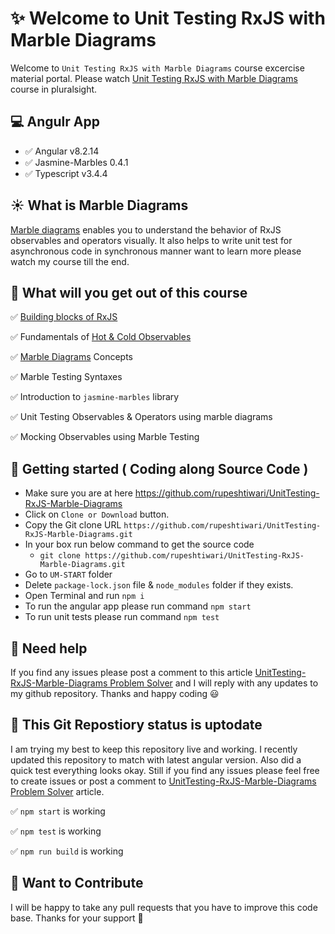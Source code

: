 # ✨ Welcome to Unit Testing RxJS with Marble Diagrams

Welcome to `Unit Testing RxJS with Marble Diagrams` course excercise material portal. Please watch [Unit Testing RxJS with Marble Diagrams](https://app.pluralsight.com/library/courses/unit-testing-rxjs-marble-diagrams/table-of-contents) course in pluralsight.

## 💻 Angulr App

- ✅ Angular v8.2.14
- ✅ Jasmine-Marbles 0.4.1
- ✅ Typescript v3.4.4

## ☀️ What is Marble Diagrams

[Marble diagrams](https://rupeshtiwari.com/category/rxjs/marble-diagrams/) enables you to understand the behavior of RxJS observables and operators visually. It also helps to write unit test for asynchronous code in synchronous manner want to learn more please watch my course till the end.

## 💼 What will you get out of this course

✅ [Building blocks of RxJS](https://www.youtube.com/watch?v=0xwqbWgyfVs&list=PLZed_adPqIJrSTI1JeTIOCtqQNDDO44OF)

✅ Fundamentals of [Hot & Cold Observables](https://www.youtube.com/watch?v=YGzCaEy1-yI&list=PLZed_adPqIJrajWo0hMIk2I8HJBpF6VQA)

✅ [Marble Diagrams](https://www.youtube.com/watch?v=fyD4TziC7o0&list=PLZed_adPqIJooYNzb6YdKADYgWTr2HLFm) Concepts

✅ Marble Testing Syntaxes

✅ Introduction to `jasmine-marbles` library

✅ Unit Testing Observables & Operators using marble diagrams

✅ Mocking Observables using Marble Testing

## 🏃 Getting started ( Coding along Source Code )

- Make sure you are at here https://github.com/rupeshtiwari/UnitTesting-RxJS-Marble-Diagrams
- Click on `Clone or Download` button.
- Copy the Git clone URL `https://github.com/rupeshtiwari/UnitTesting-RxJS-Marble-Diagrams.git`
- In your box run below command to get the source code
  - `git clone https://github.com/rupeshtiwari/UnitTesting-RxJS-Marble-Diagrams.git`
- Go to `UM-START` folder
- Delete `package-lock.json` file & `node_modules` folder if they exists.
- Open Terminal and run `npm i`
- To run the angular app please run command `npm start`
- To run unit tests please run command `npm test`

## 📣 Need help

If you find any issues please post a comment to this article [UnitTesting-RxJS-Marble-Diagrams Problem Solver](https://rupeshtiwari.com/unittesting-rxjs-marble-diagrams-problem-solver/) and I will reply with any updates to my github repository.
Thanks and happy coding 😃

## 💯 This Git Repostiory status is uptodate

I am trying my best to keep this repository live and working. I recently updated this repository to match with latest angular version.
Also did a quick test everything looks okay. Still if you find any issues please feel free to create issues or post a comment to [UnitTesting-RxJS-Marble-Diagrams Problem Solver](https://rupeshtiwari.com/unittesting-rxjs-marble-diagrams-problem-solver/) article.

✅ `npm start` is working

✅ `npm test` is working

✅ `npm run build` is working



## 💖 Want to Contribute

I will be happy to take any pull requests that you have to improve this code base. Thanks for your support 🙏
